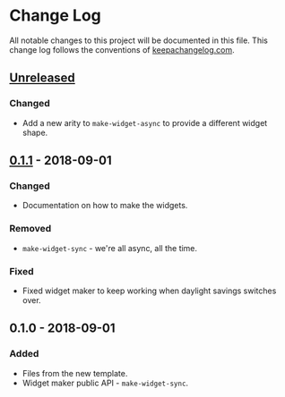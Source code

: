 # Change Log
All notable changes to this project will be documented in this file. This change log follows the conventions of [keepachangelog.com](http://keepachangelog.com/).

## [Unreleased]
### Changed
- Add a new arity to `make-widget-async` to provide a different widget shape.

## [0.1.1] - 2018-09-01
### Changed
- Documentation on how to make the widgets.

### Removed
- `make-widget-sync` - we're all async, all the time.

### Fixed
- Fixed widget maker to keep working when daylight savings switches over.

## 0.1.0 - 2018-09-01
### Added
- Files from the new template.
- Widget maker public API - `make-widget-sync`.

[Unreleased]: https://github.com/your-name/cl-back/compare/0.1.1...HEAD
[0.1.1]: https://github.com/your-name/cl-back/compare/0.1.0...0.1.1
